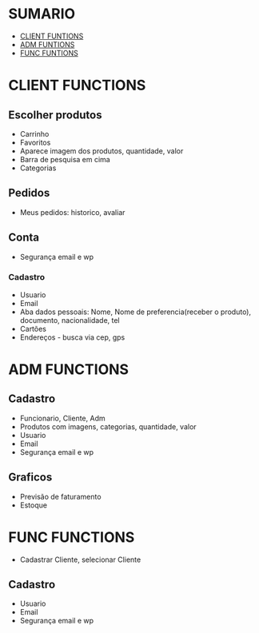# SUMARIO
- [CLIENT FUNTIONS](#client-functions)
- [ADM FUNTIONS](#adm-functions)
- [FUNC FUNTIONS](#func-functions)

# CLIENT FUNCTIONS
## Escolher produtos
- Carrinho 
- Favoritos
- Aparece imagem dos produtos, quantidade, valor
- Barra de pesquisa em cima
- Categorias

## Pedidos
- Meus pedidos: historico, avaliar

## Conta
- Segurança email e wp

### Cadastro
- Usuario
- Email
- Aba dados pessoais: Nome, Nome de preferencia(receber o produto), documento, nacionalidade, tel
- Cartões
- Endereços - busca via cep, gps

# ADM FUNCTIONS
## Cadastro
- Funcionario, Cliente, Adm
- Produtos com imagens, categorias, quantidade, valor
- Usuario
- Email
- Segurança email e wp

## Graficos
- Previsão de faturamento
- Estoque


# FUNC FUNCTIONS
- Cadastrar Cliente, selecionar Cliente

## Cadastro
- Usuario
- Email
- Segurança email e wp 
